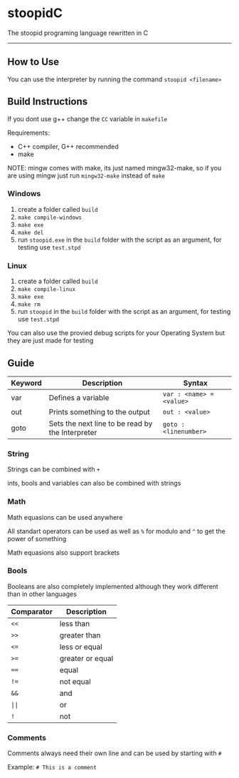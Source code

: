 
# stoopidC

The stoopid programing language rewritten in C

---

## How to Use

You can use the interpreter by running the command `stoopid <filename>`

## Build Instructions

If you dont use g++ change the `CC` variable in `makefile`

Requirements:

- C++ compiler, G++ recommended
- make

NOTE: mingw comes with make, its just named mingw32-make, so if you are using mingw just run `mingw32-make` instead of `make`

### Windows

1. create a folder called `build`
2. `make compile-windows`
3. `make exe`
4. `make del`
5. run `stoopid.exe` in the `build` folder with the script as an argument, for testing use `test.stpd`

### Linux

1. create a folder called `build`
2. `make compile-linux`
3. `make exe`
4. `make rm`
5. run `stoopid` in the `build` folder with the script as an argument, for testing use `test.stpd`

You can also use the provied debug scripts for your Operating System but they are just made for testing

## Guide

| Keyword | Description | Syntax |
| ------- | ----------- | ------ |
| var | Defines a variable | `var : <name> = <value>` |
| out | Prints something to the output | `out : <value>` |
| goto | Sets the next line to be read by the Interpreter | `goto : <linenumber>` |

### String

Strings can be combined with `+`

ints, bools and variables can also be combined with strings

### Math

Math equasions can be used anywhere

All standart operators can be used as well as `%` for modulo and `^` to get the power of something

Math equasions also support brackets

### Bools

Booleans are also completely implemented although they work different than in other languages

| Comparator | Description |
| ---------- | ----------- |
| `<<` | less than |
| `>>` | greater than |
| `<=` | less or equal |
| `>=` | greater or equal |
| `==` | equal |
| `!=` | not equal |
| `&&` | and |
| `\|\|` | or |
| `!` | not |

### Comments

Comments always need their own line and can be used by starting with `#`

Example: `# This is a comment`
